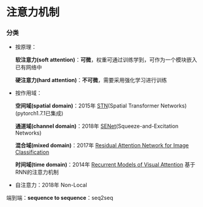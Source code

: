 # 注意力机制

### 分类

- 按原理：

  **软注意力(soft attention)**：**可微**，权重可通过训练学到，可作为一个模块嵌入已有网络中

  **硬注意力(hard attention)**：**不可微**，需要采用强化学习进行训练

- 按作用域：

  **空间域(spatial domain)**：2015年 [STN](https://papers.nips.cc/paper/2015/file/33ceb07bf4eeb3da587e268d663aba1a-Paper.pdf)(Spatial Transformer Networks)(pytorch1.7.1已集成)

  **通道域(channel domain)**：2018年 [SENet](https://openaccess.thecvf.com/content_cvpr_2018/papers/Hu_Squeeze-and-Excitation_Networks_CVPR_2018_paper.pdf)(Squeeze-and-Excitation Networks)

  **混合域(mixed domain)**：2017年 [Residual Attention Network for Image Classification](https://openaccess.thecvf.com/content_cvpr_2017/papers/Wang_Residual_Attention_Network_CVPR_2017_paper.pdf)

  **时间域(time domain)**：2014年 [Recurrent Models of Visual Attention](https://papers.nips.cc/paper/2014/file/09c6c3783b4a70054da74f2538ed47c6-Paper.pdf) 基于RNN的注意力机制
  
- 自注意力：2018年 Non-Local



端到端：**sequence to sequence**：seq2seq


